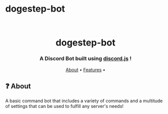 # dogestep-bot
<h1 align="center">
  <br>
  dogestep-bot 
  <br>
</h1>


<h3 align=center>A Discord Bot built using <a href=https://github.com/discordjs/discord.js>discord.js</a> !</h3>

<p align="center">
  <a href="#about">About</a>
  •
  <a href="#Features">Features</a>
  •
</p>


## ❓ About

A basic command bot that includes a variety of commands and a multitude of settings that can be used to fulfill any server's needs!

